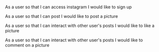 As a user
so that I can access instagram
I would like to sign up

As a user
so that I can post
I would like to post a picture

As a user
so that I can interact with other user's posts
I would like to like a picture

As a user
so that I can interact with other user's posts
I would like to comment on a picture